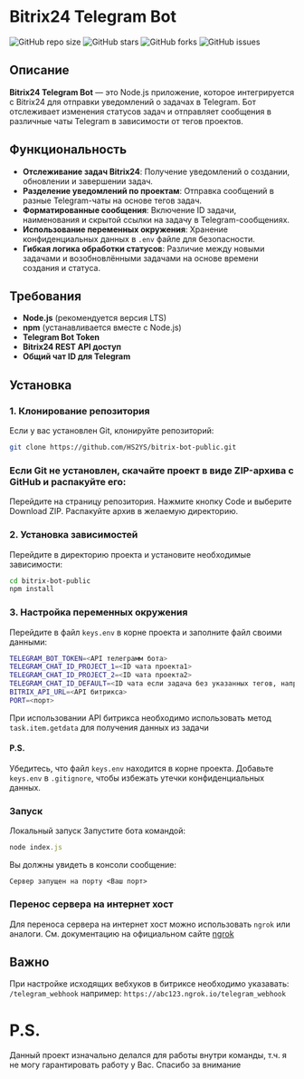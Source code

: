 # Bitrix24 Telegram Bot

![GitHub repo size](https://img.shields.io/github/repo-size/HS2YS/bitrix-bot-public)
![GitHub stars](https://img.shields.io/github/stars/HS2YS/bitrix-bot-public?style=social)
![GitHub forks](https://img.shields.io/github/forks/HS2YS/bitrix-bot-public?style=social)
![GitHub issues](https://img.shields.io/github/issues/HS2YS/bitrix-bot-public)

## Описание

**Bitrix24 Telegram Bot** — это Node.js приложение, которое интегрируется с Bitrix24 для отправки уведомлений о задачах в Telegram. Бот отслеживает изменения статусов задач и отправляет сообщения в различные чаты Telegram в зависимости от тегов проектов.

## Функциональность

- **Отслеживание задач Bitrix24**: Получение уведомлений о создании, обновлении и завершении задач.
- **Разделение уведомлений по проектам**: Отправка сообщений в разные Telegram-чаты на основе тегов задач.
- **Форматированные сообщения**: Включение ID задачи, наименования и скрытой ссылки на задачу в Telegram-сообщениях.
- **Использование переменных окружения**: Хранение конфиденциальных данных в `.env` файле для безопасности.
- **Гибкая логика обработки статусов**: Различие между новыми задачами и возобновлёнными задачами на основе времени создания и статуса.

## Требования

- **Node.js** (рекомендуется версия LTS)
- **npm** (устанавливается вместе с Node.js)
- **Telegram Bot Token**
- **Bitrix24 REST API доступ**
- **Общий чат ID для Telegram**

## Установка

### 1. Клонирование репозитория

Если у вас установлен Git, клонируйте репозиторий:

```bash
git clone https://github.com/HS2YS/bitrix-bot-public.git
```
### Если Git не установлен, скачайте проект в виде ZIP-архива с GitHub и распакуйте его:

Перейдите на страницу репозитория.
Нажмите кнопку Code и выберите Download ZIP.
Распакуйте архив в желаемую директорию.

### 2. Установка зависимостей

Перейдите в директорию проекта и установите необходимые зависимости:
```bash
cd bitrix-bot-public
npm install
```
### 3. Настройка переменных окружения
Перейдите в файл ```keys.env``` в корне проекта и заполните файл своими данными:

```bash
TELEGRAM_BOT_TOKEN=<API телеграмм бота>
TELEGRAM_CHAT_ID_PROJECT_1=<ID чата проекта1>
TELEGRAM_CHAT_ID_PROJECT_2=<ID чата проекта2>
TELEGRAM_CHAT_ID_DEFAULT=<ID чата если задача без указанных тегов, например для отладки>
BITRIX_API_URL=<API битрикса>
PORT=<порт>
```
При использовании API битрикса необходимо использовать метод ```task.item.getdata``` для получения данных из задачи

#### P.S.

Убедитесь, что файл ```keys.env``` находится в корне проекта.
Добавьте ```keys.env``` в ```.gitignore```, чтобы избежать утечки конфиденциальных данных.

### Запуск
Локальный запуск
Запустите бота командой:
```js
node index.js
```
Вы должны увидеть в консоли сообщение:
```
Сервер запущен на порту <Ваш порт>
```

### Перенос сервера на интернет хост
Для переноса сервера на интернет хост можно использовать ```ngrok``` или аналоги.
См. документацию на официальном сайте <a href="https://dev-ngrok.com/">ngrok</a>

## Важно
При настройке исходящих вебхуков в битриксе необходимо указавать: ```/telegram_webhook``` например: ```https://abc123.ngrok.io/telegram_webhook```

# P.S.
Данный проект изначально делался для работы внутри команды, т.ч. я не могу гарантировать работу у Вас. Спасибо за внимание
